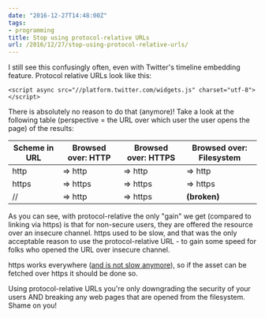 ```yaml
---
date: "2016-12-27T14:48:00Z"
tags:
- programming
title: Stop using protocol-relative URLs
url: /2016/12/27/stop-using-protocol-relative-urls/
---
```


I still see this confusingly often, even with Twitter's timeline embedding feature. Protocol relative URLs
look like this:

```
<script async src="//platform.twitter.com/widgets.js" charset="utf-8"></script>
```

There is absolutely no reason to do that (anymore)! Take a look at the following table (perspective = the URL over which user the user opens the page) of the results:

| Scheme in URL | Browsed over: HTTP | Browsed over: HTTPS | Browsed over: Filesystem |
|---------------|--------------------|---------------------|--------------------------|
| http          | => http            | => http             | => http                  |
| https         | => https           | => https            | => https                 |
| //            | => http            | => https            | **(broken)**             |

As you can see, with protocol-relative the only "gain" we get (compared to linking via https) is that
for non-secure users, they are offered the resource over an insecure channel. https used to be slow,
and that was the only acceptable reason to use the protocol-relative URL - to gain some speed for folks
who opened the URL over insecure channel.

https works everywhere ([and is not slow anymore](https://www.paulirish.com/2010/the-protocol-relative-url/)),
so if the asset can be fetched over https it should be done so.

Using protocol-relative URLs you're only downgrading the security of your users AND breaking
any web pages that are opened from the filesystem. Shame on you!
